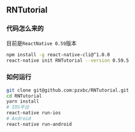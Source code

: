 ## RNTutorial

### 代码怎么来的

目前是`ReactNative 0.59`版本

```sh
npm install -g react-native-cli@^1.0.0
react-native init RNTutorial --version 0.59.5
```

### 如何运行

```sh
git clone git@github.com:pzxbc/RNTutorial.git
cd RNTutorial
yarn install
# IOS平台
react-native run-ios
# Android
react-native run-android
```
